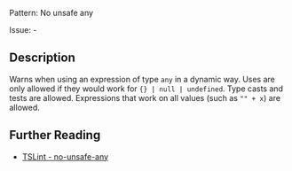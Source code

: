 Pattern: No unsafe any

Issue: -

## Description

Warns when using an expression of type `any` in a dynamic way. Uses are only allowed if they would work for `{} | null | undefined`. Type casts and tests are allowed. Expressions that work on all values (such as `"" + x`) are allowed.

## Further Reading

* [TSLint - no-unsafe-any](https://palantir.github.io/tslint/rules/no-unsafe-any)